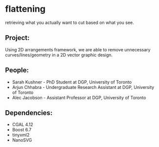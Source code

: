 # flattening
retrieving what you actually want to cut based on what you see. 

## Project:
Using 2D arrangements framework, we are able to remove unnecessary curves/lines/geometry in a 2D vector graphic design.

## People:
* Sarah Kushner - PhD Student at DGP, University of Toronto
* Arjun Chhabra - Undergraduate Research Assistant at DGP, University of Toronto
* Alec Jacobson - Assistant Professor at DGP, University of Toronto

## Dependencies:
* CGAL 4.12
* Boost 6.7
* tinyxml2
* NanoSVG



